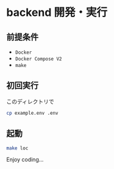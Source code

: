 # backend 開発・実行

## 前提条件

- `Docker`
- `Docker Compose V2`
- `make`

## 初回実行

このディレクトリで

```bash
cp example.env .env
```

## 起動

```bash
make loc
```

Enjoy coding...
